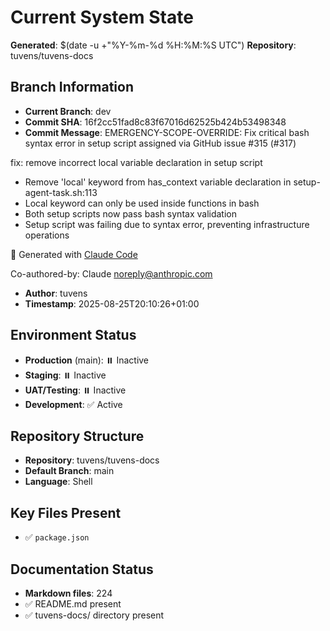 # Current System State
**Generated**: $(date -u +"%Y-%m-%d %H:%M:%S UTC")
**Repository**: tuvens/tuvens-docs

## Branch Information
- **Current Branch**: dev
- **Commit SHA**: 16f2cc51fad8c83f67016d62525b424b53498348
- **Commit Message**: EMERGENCY-SCOPE-OVERRIDE: Fix critical bash syntax error in setup script assigned via GitHub issue #315 (#317)

fix: remove incorrect local variable declaration in setup script

- Remove 'local' keyword from has_context variable declaration in setup-agent-task.sh:113
- Local keyword can only be used inside functions in bash
- Both setup scripts now pass bash syntax validation
- Setup script was failing due to syntax error, preventing infrastructure operations

🤖 Generated with [Claude Code](https://claude.ai/code)

Co-authored-by: Claude <noreply@anthropic.com>
- **Author**: tuvens
- **Timestamp**: 2025-08-25T20:10:26+01:00

## Environment Status
- **Production** (main): ⏸️ Inactive
- **Staging**: ⏸️ Inactive
- **UAT/Testing**: ⏸️ Inactive
- **Development**: ✅ Active

## Repository Structure
- **Repository**: tuvens/tuvens-docs
- **Default Branch**: main
- **Language**: Shell

## Key Files Present
- ✅ `package.json`

## Documentation Status
- **Markdown files**: 224
- ✅ README.md present
- ✅ tuvens-docs/ directory present
